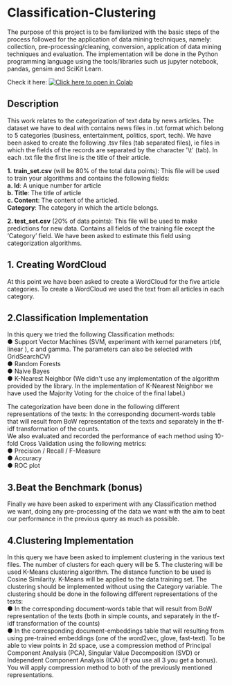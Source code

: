 # Classification-Clustering
The purpose of this project is to be familiarized with the basic steps of the process followed for the application of data mining techniques, namely: collection, pre-processing/cleaning, conversion, application of data mining techniques and evaluation. The implementation will be done in the Python programming language using the tools/libraries such us jupyter notebook, pandas, gensim and SciKit Learn.

Check it here: [![Click here to open in Colab](https://colab.research.google.com/assets/colab-badge.svg)](https://colab.research.google.com/github/spympr/Classification-Clustering/blob/main/Data_Mining_Project_2.ipynb)


## Description
This work relates to the categorization of text data by news articles. The dataset we have to deal with contains news files in .txt format which belong to 5 categories (business, entertainment, politics, sport, tech). We have been asked to create the following .tsv files (tab separated files), ie files in which the fields of the records are separated by the character '\t' (tab). In each .txt file the first line is the title of their article.  


**1.** **train_set.csv** (will be 80% of the total data points): This file will be used to train your algorithms and contains the following fields:  
**a. Id**: A unique number for article  
**b. Title**: The title of article  
**c. Content**: The content of the articled.  
**Category**: The category in which the article belongs.


**2. test_set.csv** (20% of data points): This file will be used to make predictions for new data. Contains all fields of the training file except the ‘Category’ field. We have been asked to estimate this field using categorization algorithms. 

## 1. Creating WordCloud 

At this point we have been asked to create a WordCloud for the five article categories. To create a WordCloud we used the text from all
articles in each category.  

## 2.Classification Implementation  
In this query we tried the following Classification methods:  
● Support Vector Machines (SVM, experiment with kernel parameters (rbf, linear ), c and gamma. The parameters can also be selected with GridSearchCV)  
● Random Forests  
● Naive Bayes  
● K-Nearest Neighbor (We didn't use any implementation of the algorithm provided by the library. In the implementation of K-Nearest Neighbor we have used the Majority Voting for the choice of the final label.)  

The categorization have been done in the following different representations of the texts: In the corresponding document-words table that will result from BoW representation of the texts and separately in the tf-idf transformation of the counts.  
We also evaluated and recorded the performance of each method using 10-fold Cross Validation using the following metrics:  
● Precision / Recall / F-Measure  
● Accuracy  
● ROC plot

## 3.Beat the Benchmark (bonus)  
Finally we have been asked to experiment with any Classification method we want, doing any pre-processing of the data we want with the aim to beat our performance in the previous query as much as possible.

## 4.Clustering Implementation  
In this query we have been asked to implement clustering in the various text files. The number of clusters for each query will be 5. The clustering will be used K-Means clustering algorithm. The distance function to be used is Cosine Similarity. K-Means will be applied to the data
training set. The clustering should be implemented without using the Category variable. The clustering should be done in the following different representations of the texts:  
● In the corresponding document-words table that will result from BoW representation of the texts (both in simple counts, and separately in the tf-idf transformation of the counts)  
● In the corresponding document-embeddings table that will resulting from using pre-trained embeddings (one of the word2vec, glove, fast-text). To be able to view points in 2d space, use a compression method of Principal Component Analysis (PCA), Singular Value Decomposition (SVD) or Independent Component Analysis (ICA) (if you use all 3 you get a bonus). You will apply compression method to both of the previously mentioned representations.

